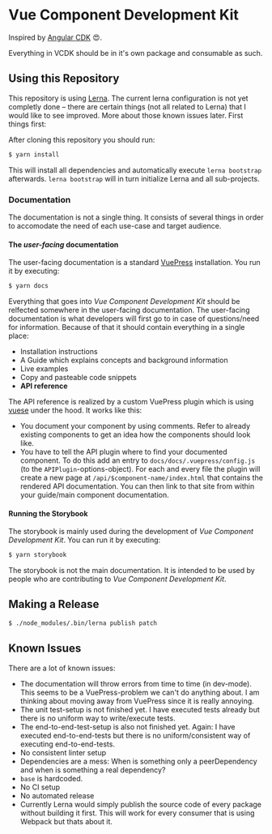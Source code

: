 # Vue Component Development Kit
Inspired by [Angular CDK](https://material.angular.io/cdk)  😍.

Everything in VCDK should be in it's own package and consumable as such.

## Using this Repository
This repository is using [Lerna](https://lerna.js.org/). The current lerna configuration is not yet completly done – there are certain things (not all related to Lerna) that I would like to see improved. More about those known issues later. First things first:

After cloning this repository you should run:

```sh
$ yarn install
```

This will install all dependencies and automatically execute `lerna bootstrap` afterwards. `lerna bootstrap` will in turn initialize Lerna and all sub-projects.

### Documentation
The documentation is not a single thing. It consists of several things in order to accomodate the need of each use-case and target audience.

#### The *user-facing* documentation
The user-facing documentation is a standard [VuePress](https://v1.vuepress.vuejs.org/) installation. You run it by executing:

```sh
$ yarn docs
```

Everything that goes into *Vue Component Development Kit* should be relfected somewhere in the user-facing documentation. The user-facing documentation is what developers will first go to in case of questions/need for information. Because of that it should contain everything in a single place:

- Installation instructions
- A Guide which explains concepts and background information
- Live examples
- Copy and pasteable code snippets
- **API reference**

The API reference is realized by a custom VuePress plugin which is using [vuese](https://github.com/vuese) under the hood. It works like this:

- You document your component by using comments. Refer to already existing components to get an idea how the components should look like.
- You have to tell the API plugin where to find your documented component. To do this add an entry to `docs/docs/.vuepress/config.js` (to the `APIPlugin`-options-object). For each and every file the plugin will create a new page at `/api/$component-name/index.html` that contains the rendered API documentation. You can then link to that site from within your guide/main component documentation.

#### Running the Storybook
The storybook is mainly used during the development of *Vue Component Development Kit*. You can run it by executing:

```sh
$ yarn storybook
```

The storybook is not the main documentation. It is intended to be used by people who are contributing to *Vue Component Development Kit*.

## Making a Release
```sh
$ ./node_modules/.bin/lerna publish patch
```

## Known Issues
There are a lot of known issues:

- The documentation will throw errors from time to time (in dev-mode). This seems to be a VuePress-problem we can't do anything about. I am thinking about moving away from VuePress since it is really annoying.
- The unit test-setup is not finished yet. I have executed tests already but there is no uniform way to write/execute tests.
- The end-to-end-test-setup is also not finished yet. Again: I have executed end-to-end-tests but there is no uniform/consistent way of executing end-to-end-tests.
- No consistent linter setup
- Dependencies are a mess: When is something only a peerDependency and when is something a real dependency?
- `base` is hardcoded.
- No CI setup
- No automated release
- Currently Lerna would simply publish the source code of every package without building it first. This will work for every consumer that is using Webpack but thats about it.

